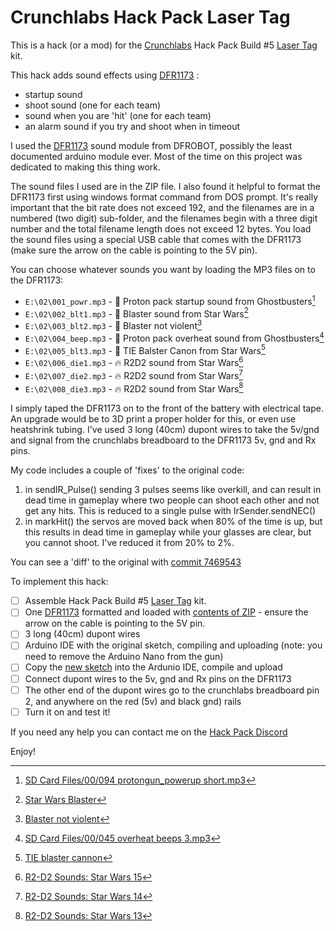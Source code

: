 # Crunchlabs Hack Pack Laser Tag

This is a hack (or a mod) for the [Crunchlabs](https://www.crunchlabs.com/) Hack Pack Build #5 [Laser Tag](https://www.crunchlabs.com/products/laser-tag) kit.

This hack adds sound effects using [DFR1173](https://www.dfrobot.com/product-2862.html) :
- startup sound
- shoot sound (one for each team)
- sound when you are 'hit' (one for each team) 
- an alarm sound if you try and shoot when in timeout

I used the [DFR1173](https://www.dfrobot.com/product-2862.html) sound module from DFROBOT, possibly the least documented arduino module ever.  Most of the time on this project was dedicated to making this thing work.

The sound files I used are in the ZIP file.  I also found it helpful to format the DFR1173 first using windows format command from DOS prompt.  It's really important that the bit rate does not exceed 192, and the filenames are in a numbered (two digit) sub-folder, and the filenames begin with a three digit number and the total filename length does not exceed 12 bytes.  You load the sound files using a special USB cable that comes with the DFR1173 (make sure the arrow on the cable is pointing to the 5V pin).

You can choose whatever sounds you want by loading the MP3 files on to the DFR1173:
* `E:\02\001_powr.mp3` - :battery: Proton pack startup sound from Ghostbusters[^1] 
* `E:\02\002_blt1.mp3` - :gun: Blaster sound from Star Wars[^2]
* `E:\02\003_blt2.mp3` - :gun: Blaster not violent[^3]
* `E:\02\004_beep.mp3` - :rotating_light: Proton pack overheat sound from Ghostbusters[^4]
* `E:\02\005_blt3.mp3` - :gun: TIE Balster Canon from Star Wars[^5]
* `E:\02\006_die1.mp3` - :fire: R2D2 sound from Star Wars[^6]
* `E:\02\007_die2.mp3` - :fire: R2D2 sound from Star Wars[^7]
* `E:\02\008_die3.mp3` - :fire: R2D2 sound from Star Wars[^8]


I simply taped the DFR1173 on to the front of the battery with electrical tape.  An upgrade would be to 3D print a proper holder for this, or even use heatshrink tubing.  I've used 3 long (40cm) dupont wires to take the 5v/gnd and signal from the crunchlabs breadboard to the DFR1173 5v, gnd and Rx pins.

My code includes a couple of 'fixes' to the original code:
1. in sendIR_Pulse() sending 3 pulses seems like overkill, and can result in dead time in gameplay where two people can shoot each other and not get any hits.  This is reduced to a single pulse with IrSender.sendNEC()
2. in markHit() the servos are moved back when 80% of the time is up, but this results in dead time in gameplay while your glasses are clear, but you cannot shoot.  I've reduced it from 20% to 2%.

You can see a 'diff' to the original with [commit 7469543](https://github.com/Ayyyyybeeeee/laser-tag-with-sound-effects/commit/7469543)

To implement this hack:
- [ ] Assemble Hack Pack Build #5 [Laser Tag](https://www.crunchlabs.com/products/laser-tag) kit.
- [ ] One [DFR1173](https://www.dfrobot.com/product-2862.html) formatted and loaded with [contents of ZIP](../../raw/refs/heads/main/DFR1173-with-die-sounds.zip) - ensure the arrow on the cable is pointing to the 5V pin.
- [ ] 3 long (40cm) dupont wires
- [ ] Arduino IDE with the original sketch, compiling and uploading (note: you need to remove the Arduino Nano from the gun)
- [ ] Copy the [new sketch](../main/sketch_mar28a.ino) into the Ardunio IDE, compile and upload
- [ ] Connect dupont wires to the 5v, gnd and Rx pins on the DFR1173
- [ ] The other end of the dupont wires go to the crunchlabs breadboard pin 2, and anywhere on the red (5v) and black gnd) rails
- [ ] Turn it on and test it!

If you need any help you can contact me on the [Hack Pack Discord](https://discord.gg/hackpack)

Enjoy!

[^1]: [SD Card Files/00/094 protongun_powerup short.mp3](https://www.gbfans.com/shop/amplified-sound-board/)
[^2]: [Star Wars Blaster](https://www.myinstants.com/en/instant/star-wars-blaster-42067/)
[^3]: [Blaster not violent](https://www.myinstants.com/en/instant/blaster-not-violent-bruh-97990//)
[^4]: [SD Card Files/00/045 overheat beeps 3.mp3](https://www.gbfans.com/shop/amplified-sound-board/)
[^5]: [TIE blaster cannon](https://www.101soundboards.com/sounds/24145051-tie-blaster-cannon)
[^6]: [R2-D2 Sounds: Star Wars 15](https://www.101soundboards.com/sounds/36614-15/)
[^7]: [R2-D2 Sounds: Star Wars 14](https://www.101soundboards.com/sounds/36613-14/)
[^8]: [R2-D2 Sounds: Star Wars 13](https://www.101soundboards.com/sounds/36612-13/)
